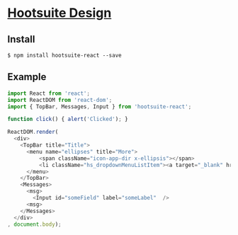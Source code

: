 # [Hootsuite Design](https://hootsuite.s3.amazonaws.com/jsapi/1-0/app_stream_template.html)

## Install

```
$ npm install hootsuite-react --save
```

## Example

```javascript
import React from 'react';
import ReactDOM from 'react-dom';
import { TopBar, Messages, Input } from 'hootsuite-react';

function click() { alert('Clicked'); }

ReactDOM.render(
  <div>
    <TopBar title="Title">
      <menu name="ellipses" title="More">
          <span className="icon-app-dir x-ellipsis"></span>
          <li className="hs_dropdownMenuListItem"><a target="_blank" href="https://hootsuite.s3.amazonaws.com/jsapi/1-0/app_stream_template.html">Hootsuite CSS theme for apps</a></li>
      </menu>
    </TopBar>
    <Messages>
      <msg>
        <Input id="someField" label="someLabel"  />
      <msg>
    </Messages>
  </div>
, document.body);
```

